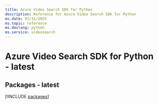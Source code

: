 ```yaml
---
title: Azure Video Search SDK for Python
description: Reference for Azure Video Search SDK for Python
ms.date: 01/31/2025
ms.topic: reference
ms.devlang: python
ms.service: videosearch
---
```

# Azure Video Search SDK for Python - latest
## Packages - latest
[!INCLUDE [packages](video-search-index.md)]